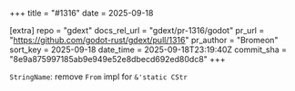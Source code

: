 +++
title = "#1316"
date = 2025-09-18

[extra]
repo = "gdext"
docs_rel_url = "gdext/pr-1316/godot"
pr_url = "https://github.com/godot-rust/gdext/pull/1316"
pr_author = "Bromeon"
sort_key = 2025-09-18
date_time = 2025-09-18T23:19:40Z
commit_sha = "8e9a875997185ab9e949e52e8dbecd692ed80dc8"
+++

`StringName`: remove `From` impl for `&'static CStr`
